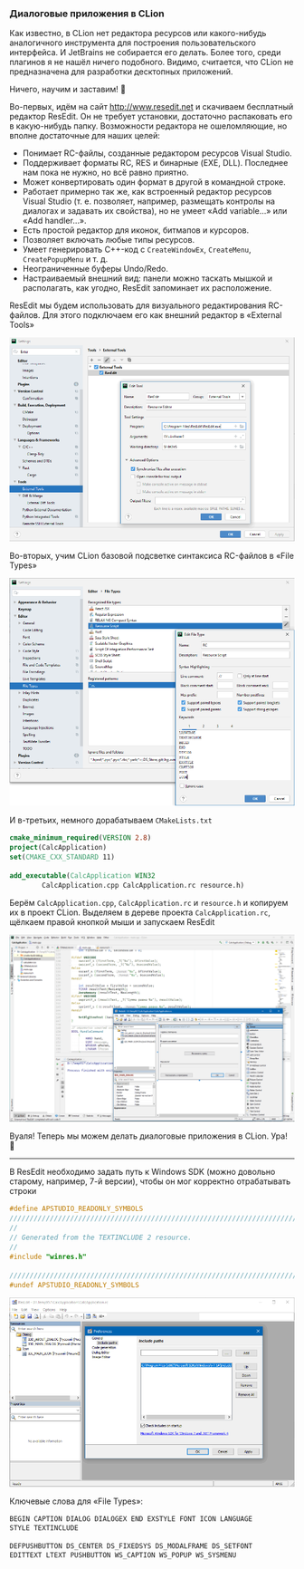 ### Диалоговые приложения в CLion

Как известно, в CLion нет редактора ресурсов или какого-нибудь аналогичного инструмента для построения пользовательского интерфейса. И JetBrains не собирается его делать. Более того, среди плагинов я не нашёл ничего подобного. Видимо, считается, что CLion не предназначена для разработки десктопных приложений.

Ничего, научим и заставим! 🙂

Во-первых, идём на сайт http://www.resedit.net и скачиваем бесплатный редактор ResEdit. Он не требует установки, достаточно распаковать его в какую-нибудь папку. Возможности редактора не ошеломляющие, но вполне достаточные для наших целей:

* Понимает RC-файлы, созданные редактором ресурсов Visual Studio.
* Поддерживает форматы RC, RES и бинарные (EXE, DLL). Последнее нам пока не нужно, но всё равно приятно.
* Может конвертировать один формат в другой в командной строке.
* Работает примерно так же, как встроенный редактор ресурсов Visual Studio (т. е. позволяет, например, размещать контролы на диалогах и задавать их свойства), но не умеет «Add variable…» или «Add handler…».
* Есть простой редактор для иконок, битмапов и курсоров.
* Позволяет включать любые типы ресурсов.
* Умеет генерировать C++-код с `CreateWindowEx`, `CreateMenu`, `CreatePopupMenu` и т. д.
* Неограниченные буферы Undo/Redo.
* Настраиваемый внешний вид: панели можно таскать мышкой и располагать, как угодно, ResEdit запоминает их расположение.

ResEdit мы будем использовать для визуального редактирования RC-файлов. Для этого подключаем его как внешний редактор в «External Tools»

![resedit1](img/resedit1.png)

Во-вторых, учим CLion базовой подсветке синтаксиса RC-файлов в «File Types»

![resedit2](img/resedit2.png)

И в-третьих, немного дорабатываем `CMakeLists.txt`

```cmake
cmake_minimum_required(VERSION 2.8)
project(CalcApplication)
set(CMAKE_CXX_STANDARD 11)
 
add_executable(CalcApplication WIN32
        CalcApplication.cpp CalcApplication.rc resource.h)
```

Берём `CalcApplication.cpp`, `CalcApplication.rc` и `resource.h` и копируем их в проект CLion. Выделяем в дереве проекта `CalcApplication.rc`, щёлкаем правой кнопкой мыши и запускаем ResEdit

![resedit3](img/resedit3.png)

Вуаля! Теперь мы можем делать диалоговые приложения в CLion. Ура! 🙂

* * *
В ResEdit необходимо задать путь к Windows SDK (можно довольно старому, например, 7-й версии), чтобы он мог корректно отрабатывать строки

```c++
#define APSTUDIO_READONLY_SYMBOLS
/////////////////////////////////////////////////////////////////////////////
//
// Generated from the TEXTINCLUDE 2 resource.
//
#include "winres.h"
 
/////////////////////////////////////////////////////////////////////////////
#undef APSTUDIO_READONLY_SYMBOLS
```

![resedit4](img/resedit4.png)

Ключевые слова для «File Types»:

```
BEGIN CAPTION DIALOG DIALOGEX END EXSTYLE FONT ICON LANGUAGE 
STYLE TEXTINCLUDE

DEFPUSHBUTTON DS_CENTER DS_FIXEDSYS DS_MODALFRAME DS_SETFONT 
EDITTEXT LTEXT PUSHBUTTON WS_CAPTION WS_POPUP WS_SYSMENU
```
